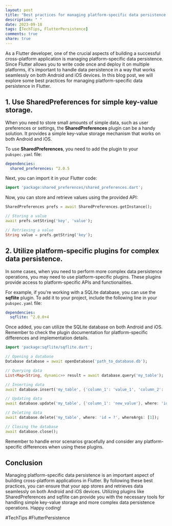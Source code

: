 ```yaml
---
layout: post
title: "Best practices for managing platform-specific data persistence in Flutter."
description: " "
date: 2023-09-18
tags: [TechTips, FlutterPersistence]
comments: true
share: true
---
```


As a Flutter developer, one of the crucial aspects of building a successful cross-platform application is managing platform-specific data persistence. Since Flutter allows you to write code once and deploy it on multiple platforms, it's important to handle data persistence in a way that works seamlessly on both Android and iOS devices. In this blog post, we will explore some best practices for managing platform-specific data persistence in Flutter.

## 1. Use SharedPreferences for simple key-value storage.

When you need to store small amounts of simple data, such as user preferences or settings, the **SharedPreferences** plugin can be a handy solution. It provides a simple key-value storage mechanism that works on both Android and iOS.

To use **SharedPreferences**, you need to add the plugin to your `pubspec.yaml` file:

```yaml
dependencies:
  shared_preferences: ^2.0.5
```

Next, you can import it in your Flutter code:

```dart
import 'package:shared_preferences/shared_preferences.dart';
```

Now, you can store and retrieve values using the provided API:

```dart
SharedPreferences prefs = await SharedPreferences.getInstance();

// Storing a value
await prefs.setString('key', 'value');

// Retrieving a value
String value = prefs.getString('key');
```

## 2. Utilize platform-specific plugins for complex data persistence.

In some cases, when you need to perform more complex data persistence operations, you may need to use platform-specific plugins. These plugins provide access to platform-specific APIs and functionalities.

For example, if you're working with a SQLite database, you can use the **sqflite** plugin. To add it to your project, include the following line in your `pubspec.yaml` file:

```yaml
dependencies:
  sqflite: ^2.0.0+4
```

Once added, you can utilize the SQLite database on both Android and iOS. Remember to check the plugin documentation for platform-specific differences and implementation details.

```dart
import 'package:sqflite/sqflite.dart';
```

```dart
// Opening a database
Database database = await openDatabase('path_to_database.db');

// Querying data
List<Map<String, dynamic>> result = await database.query('my_table');

// Inserting data
await database.insert('my_table', {'column_1': 'value_1', 'column_2': 'value_2'});

// Updating data
await database.update('my_table', {'column_1': 'new_value'}, where: 'id = ?', whereArgs: [1]);

// Deleting data
await database.delete('my_table', where: 'id = ?', whereArgs: [1]);

// Closing the database
await database.close();
```

Remember to handle error scenarios gracefully and consider any platform-specific differences when using these plugins.

## Conclusion

Managing platform-specific data persistence is an important aspect of building cross-platform applications in Flutter. By following these best practices, you can ensure that your app stores and retrieves data seamlessly on both Android and iOS devices. Utilizing plugins like SharedPreferences and sqflite can provide you with the necessary tools for handling simple key-value storage and more complex data persistence operations. Happy coding!

#TechTips #FlutterPersistence